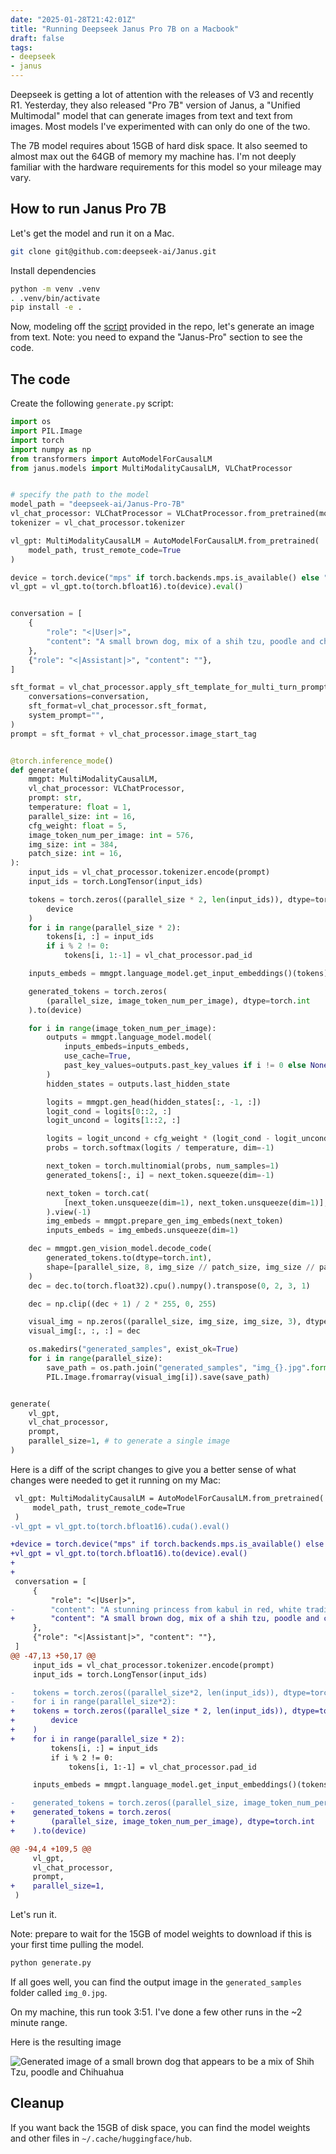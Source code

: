 ```yaml
---
date: "2025-01-28T21:42:01Z"
title: "Running Deepseek Janus Pro 7B on a Macbook"
draft: false
tags:
- deepseek
- janus
---
```


Deepseek is getting a lot of attention with the releases of V3 and recently R1.
Yesterday, they also released "Pro 7B" version of Janus, a "Unified Multimodal" model that can generate images from text and text from images.
Most models I've experimented with can only do one of the two.

The 7B model requires about 15GB of hard disk space.
It also seemed to almost max out the 64GB of memory my machine has.
I'm not deeply familiar with the hardware requirements for this model so your mileage may vary.

## How to run Janus Pro 7B

Let's get the model and run it on a Mac.

```sh
git clone git@github.com:deepseek-ai/Janus.git
```

Install dependencies

```sh
python -m venv .venv
. .venv/bin/activate
pip install -e .
```

Now, modeling off the [script](https://github.com/deepseek-ai/Janus/tree/main?tab=readme-ov-file#janus-pro) provided in the repo, let's generate an image from text.
Note: you need to expand the "Janus-Pro" section to see the code.

## The code

Create the following `generate.py` script:

```python
import os
import PIL.Image
import torch
import numpy as np
from transformers import AutoModelForCausalLM
from janus.models import MultiModalityCausalLM, VLChatProcessor


# specify the path to the model
model_path = "deepseek-ai/Janus-Pro-7B"
vl_chat_processor: VLChatProcessor = VLChatProcessor.from_pretrained(model_path)
tokenizer = vl_chat_processor.tokenizer

vl_gpt: MultiModalityCausalLM = AutoModelForCausalLM.from_pretrained(
    model_path, trust_remote_code=True
)

device = torch.device("mps" if torch.backends.mps.is_available() else "cpu")
vl_gpt = vl_gpt.to(torch.bfloat16).to(device).eval()


conversation = [
    {
        "role": "<|User|>",
        "content": "A small brown dog, mix of a shih tzu, poodle and chihuahua",
    },
    {"role": "<|Assistant|>", "content": ""},
]

sft_format = vl_chat_processor.apply_sft_template_for_multi_turn_prompts(
    conversations=conversation,
    sft_format=vl_chat_processor.sft_format,
    system_prompt="",
)
prompt = sft_format + vl_chat_processor.image_start_tag


@torch.inference_mode()
def generate(
    mmgpt: MultiModalityCausalLM,
    vl_chat_processor: VLChatProcessor,
    prompt: str,
    temperature: float = 1,
    parallel_size: int = 16,
    cfg_weight: float = 5,
    image_token_num_per_image: int = 576,
    img_size: int = 384,
    patch_size: int = 16,
):
    input_ids = vl_chat_processor.tokenizer.encode(prompt)
    input_ids = torch.LongTensor(input_ids)

    tokens = torch.zeros((parallel_size * 2, len(input_ids)), dtype=torch.int).to(
        device
    )
    for i in range(parallel_size * 2):
        tokens[i, :] = input_ids
        if i % 2 != 0:
            tokens[i, 1:-1] = vl_chat_processor.pad_id

    inputs_embeds = mmgpt.language_model.get_input_embeddings()(tokens)

    generated_tokens = torch.zeros(
        (parallel_size, image_token_num_per_image), dtype=torch.int
    ).to(device)

    for i in range(image_token_num_per_image):
        outputs = mmgpt.language_model.model(
            inputs_embeds=inputs_embeds,
            use_cache=True,
            past_key_values=outputs.past_key_values if i != 0 else None,
        )
        hidden_states = outputs.last_hidden_state

        logits = mmgpt.gen_head(hidden_states[:, -1, :])
        logit_cond = logits[0::2, :]
        logit_uncond = logits[1::2, :]

        logits = logit_uncond + cfg_weight * (logit_cond - logit_uncond)
        probs = torch.softmax(logits / temperature, dim=-1)

        next_token = torch.multinomial(probs, num_samples=1)
        generated_tokens[:, i] = next_token.squeeze(dim=-1)

        next_token = torch.cat(
            [next_token.unsqueeze(dim=1), next_token.unsqueeze(dim=1)], dim=1
        ).view(-1)
        img_embeds = mmgpt.prepare_gen_img_embeds(next_token)
        inputs_embeds = img_embeds.unsqueeze(dim=1)

    dec = mmgpt.gen_vision_model.decode_code(
        generated_tokens.to(dtype=torch.int),
        shape=[parallel_size, 8, img_size // patch_size, img_size // patch_size],
    )
    dec = dec.to(torch.float32).cpu().numpy().transpose(0, 2, 3, 1)

    dec = np.clip((dec + 1) / 2 * 255, 0, 255)

    visual_img = np.zeros((parallel_size, img_size, img_size, 3), dtype=np.uint8)
    visual_img[:, :, :] = dec

    os.makedirs("generated_samples", exist_ok=True)
    for i in range(parallel_size):
        save_path = os.path.join("generated_samples", "img_{}.jpg".format(i))
        PIL.Image.fromarray(visual_img[i]).save(save_path)


generate(
    vl_gpt,
    vl_chat_processor,
    prompt,
    parallel_size=1, # to generate a single image
)
```

Here is a diff of the script changes to give you a better sense of what changes were needed to get it running on my Mac:

```diff
 vl_gpt: MultiModalityCausalLM = AutoModelForCausalLM.from_pretrained(
     model_path, trust_remote_code=True
 )
-vl_gpt = vl_gpt.to(torch.bfloat16).cuda().eval()

+device = torch.device("mps" if torch.backends.mps.is_available() else "cpu")
+vl_gpt = vl_gpt.to(torch.bfloat16).to(device).eval()
+
+
 conversation = [
     {
         "role": "<|User|>",
-        "content": "A stunning princess from kabul in red, white traditional clothing, blue eyes, brown hair",
+        "content": "A small brown dog, mix of a shih tzu, poodle and chihuahua",
     },
     {"role": "<|Assistant|>", "content": ""},
 ]
@@ -47,13 +50,17 @@
     input_ids = vl_chat_processor.tokenizer.encode(prompt)
     input_ids = torch.LongTensor(input_ids)

-    tokens = torch.zeros((parallel_size*2, len(input_ids)), dtype=torch.int).cuda()
-    for i in range(parallel_size*2):
+    tokens = torch.zeros((parallel_size * 2, len(input_ids)), dtype=torch.int).to(
+        device
+    )
+    for i in range(parallel_size * 2):
         tokens[i, :] = input_ids
         if i % 2 != 0:
             tokens[i, 1:-1] = vl_chat_processor.pad_id

     inputs_embeds = mmgpt.language_model.get_input_embeddings()(tokens)

-    generated_tokens = torch.zeros((parallel_size, image_token_num_per_image), dtype=torch.int).cuda()
+    generated_tokens = torch.zeros(
+        (parallel_size, image_token_num_per_image), dtype=torch.int
+    ).to(device)

@@ -94,4 +109,5 @@
     vl_gpt,
     vl_chat_processor,
     prompt,
+    parallel_size=1,
 )
```
Let's run it.

Note: prepare to wait for the 15GB of model weights to download if this is your first time pulling the model.

```sh
python generate.py
```
If all goes well, you can find the output image in the `generated_samples` folder called `img_0.jpg`.

On my machine, this run took 3:51.
I've done a few other runs in the ~2 minute range.

Here is the resulting image

![Generated image of a small brown dog that appears to be a mix of Shih Tzu, poodle and Chihuahua](images/dog.jpg)

## Cleanup

If you want back the 15GB of disk space, you can find the model weights and other files in `~/.cache/huggingface/hub`.
